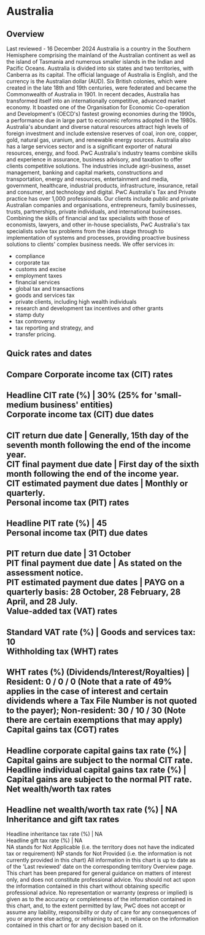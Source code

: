 # Australia
## Overview
Last reviewed - 16 December 2024
Australia is a country in the Southern Hemisphere comprising the mainland of the Australian continent as well as the island of Tasmania and numerous smaller islands in the Indian and Pacific Oceans. Australia is divided into six states and two territories, with Canberra as its capital. The official language of Australia is English, and the currency is the Australian dollar (AUD).
Six British colonies, which were created in the late 18th and 19th centuries, were federated and became the Commonwealth of Australia in 1901. In recent decades, Australia has transformed itself into an internationally competitive, advanced market economy. It boasted one of the Organisation for Economic Co-operation and Development's (OECD's) fastest growing economies during the 1990s, a performance due in large part to economic reforms adopted in the 1980s. Australia's abundant and diverse natural resources attract high levels of foreign investment and include extensive reserves of coal, iron ore, copper, gold, natural gas, uranium, and renewable energy sources. Australia also has a large services sector and is a significant exporter of natural resources, energy, and food.
PwC Australia's industry teams combine skills and experience in assurance, business advisory, and taxation to offer clients competitive solutions. The industries include agri-business, asset management, banking and capital markets, constructions and transportation, energy and resources, entertainment and media, government, healthcare, industrial products, infrastructure, insurance, retail and consumer, and technology and digital.
PwC Australia's Tax and Private practice has over 1,000 professionals. Our clients include public and private Australian companies and organisations, entrepreneurs, family businesses, trusts, partnerships, private individuals, and international businesses. Combining the skills of financial and tax specialists with those of economists, lawyers, and other in-house specialists, PwC Australia's tax specialists solve tax problems from the ideas stage through to implementation of systems and processes, providing proactive business solutions to clients' complex business needs. We offer services in:
  * compliance
  * corporate tax
  * customs and excise
  * employment taxes
  * financial services
  * global tax and transactions
  * goods and services tax
  * private clients, including high wealth individuals
  * research and development tax incentives and other grants
  * stamp duty
  * tax controversy
  * tax reporting and strategy, and
  * transfer pricing.


## Quick rates and dates
Compare
Corporate income tax (CIT) rates   
---  
Headline CIT rate (%) |  30% (25% for 'small-medium business' entities)  
Corporate income tax (CIT) due dates   
---  
CIT return due date |  Generally, 15th day of the seventh month following the end of the income year.  
CIT final payment due date |  First day of the sixth month following the end of the income year.  
CIT estimated payment due dates |  Monthly or quarterly.  
Personal income tax (PIT) rates   
---  
Headline PIT rate (%) |  45  
Personal income tax (PIT) due dates   
---  
PIT return due date |  31 October  
PIT final payment due date |  As stated on the assessment notice.  
PIT estimated payment due dates |  PAYG on a quarterly basis: 28 October, 28 February, 28 April, and 28 July.  
Value-added tax (VAT) rates   
---  
Standard VAT rate (%) |  Goods and services tax: 10  
Withholding tax (WHT) rates   
---  
WHT rates (%) (Dividends/Interest/Royalties) |  Resident: 0 / 0 / 0 (Note that a rate of 49% applies in the case of interest and certain dividends where a Tax File Number is not quoted to the payer); Non-resident: 30 / 10 / 30 (Note there are certain exemptions that may apply)  
Capital gains tax (CGT) rates   
---  
Headline corporate capital gains tax rate (%) |  Capital gains are subject to the normal CIT rate.  
Headline individual capital gains tax rate (%) |  Capital gains are subject to the normal PIT rate.  
Net wealth/worth tax rates   
---  
Headline net wealth/worth tax rate (%) |  NA  
Inheritance and gift tax rates   
---  
Headline inheritance tax rate (%) |  NA  
Headline gift tax rate (%) |  NA  
NA stands for Not Applicable (i.e. the territory does not have the indicated tax or requirement)
NP stands for Not Provided (i.e. the information is not currently provided in this chart) 
All information in this chart is up to date as of the 'Last reviewed' date on the corresponding territory Overview page. This chart has been prepared for general guidance on matters of interest only, and does not constitute professional advice. You should not act upon the information contained in this chart without obtaining specific professional advice. No representation or warranty (express or implied) is given as to the accuracy or completeness of the information contained in this chart, and, to the extent permitted by law, PwC does not accept or assume any liability, responsibility or duty of care for any consequences of you or anyone else acting, or refraining to act, in reliance on the information contained in this chart or for any decision based on it.
